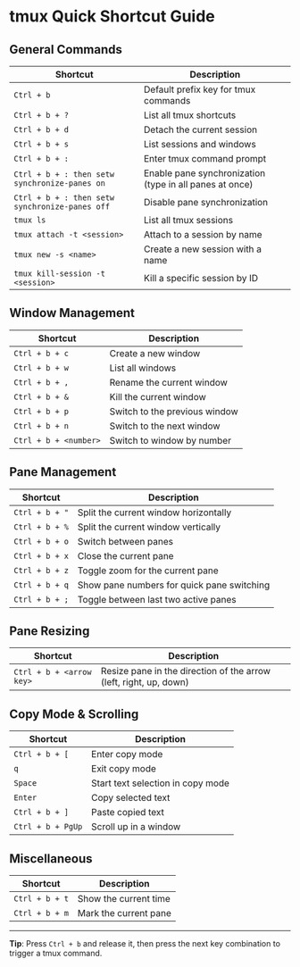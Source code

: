 # tmux Quick Shortcut Guide

## General Commands

| Shortcut                 | Description                                      |
|--------------------------|--------------------------------------------------|
| `Ctrl + b`               | Default prefix key for tmux commands             |
| `Ctrl + b + ?`           | List all tmux shortcuts                          |
| `Ctrl + b + d`           | Detach the current session                       |
| `Ctrl + b + s`           | List sessions and windows                        |
| `Ctrl + b + :`           | Enter tmux command prompt                        |
| `Ctrl + b + : then setw synchronize-panes on` | Enable pane synchronization (type in all panes at once) |
| `Ctrl + b + : then setw synchronize-panes off` | Disable pane synchronization |
| `tmux ls`                | List all tmux sessions                           |
| `tmux attach -t <session>` | Attach to a session by name                     |
| `tmux new -s <name>`     | Create a new session with a name                 |
| `tmux kill-session -t <session>` | Kill a specific session by ID            |

## Window Management

| Shortcut                 | Description                                      |
|--------------------------|--------------------------------------------------|
| `Ctrl + b + c`           | Create a new window                              |
| `Ctrl + b + w`           | List all windows                                 |
| `Ctrl + b + ,`           | Rename the current window                        |
| `Ctrl + b + &`           | Kill the current window                          |
| `Ctrl + b + p`           | Switch to the previous window                    |
| `Ctrl + b + n`           | Switch to the next window                        |
| `Ctrl + b + <number>`    | Switch to window by number                       |

## Pane Management

| Shortcut                 | Description                                      |
|--------------------------|--------------------------------------------------|
| `Ctrl + b + "`           | Split the current window horizontally            |
| `Ctrl + b + %`           | Split the current window vertically              |
| `Ctrl + b + o`           | Switch between panes                             |
| `Ctrl + b + x`           | Close the current pane                           |
| `Ctrl + b + z`           | Toggle zoom for the current pane                 |
| `Ctrl + b + q`           | Show pane numbers for quick pane switching       |
| `Ctrl + b + ;`           | Toggle between last two active panes             |

## Pane Resizing

| Shortcut                 | Description                                      |
|--------------------------|--------------------------------------------------|
| `Ctrl + b + <arrow key>`  | Resize pane in the direction of the arrow (left, right, up, down) |

## Copy Mode & Scrolling

| Shortcut                 | Description                                      |
|--------------------------|--------------------------------------------------|
| `Ctrl + b + [`           | Enter copy mode                                  |
| `q`                      | Exit copy mode                                   |
| `Space`                  | Start text selection in copy mode                |
| `Enter`                  | Copy selected text                               |
| `Ctrl + b + ]`           | Paste copied text                                |
| `Ctrl + b + PgUp`        | Scroll up in a window                            |

## Miscellaneous

| Shortcut                 | Description                                      |
|--------------------------|--------------------------------------------------|
| `Ctrl + b + t`           | Show the current time                            |
| `Ctrl + b + m`           | Mark the current pane                            |

---

**Tip**: Press `Ctrl + b` and release it, then press the next key combination to trigger a tmux command.

